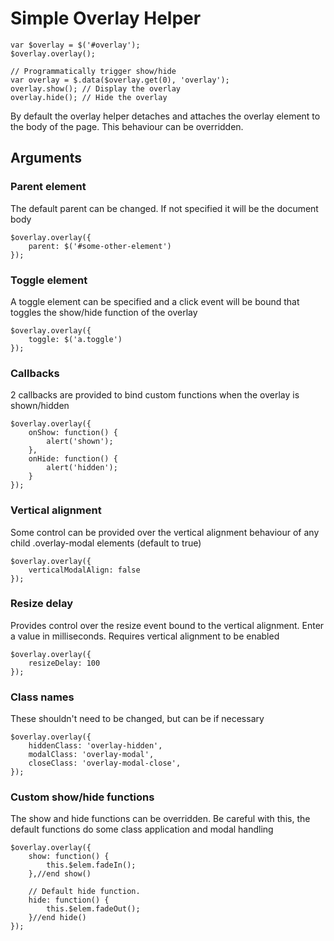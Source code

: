 # Simple Overlay Helper

```
var $overlay = $('#overlay');
$overlay.overlay();

// Programmatically trigger show/hide
var overlay = $.data($overlay.get(0), 'overlay');
overlay.show(); // Display the overlay
overlay.hide(); // Hide the overlay
```

By default the overlay helper detaches and attaches the overlay element to the
body of the page. This behaviour can be overridden.

## Arguments

### Parent element

The default parent can be changed. If not specified it will be the document body
```
$overlay.overlay({
    parent: $('#some-other-element')
});
```

### Toggle element

A toggle element can be specified and a click event will be bound that toggles
the show/hide function of the overlay
```
$overlay.overlay({
    toggle: $('a.toggle')
});
```

### Callbacks

2 callbacks are provided to bind custom functions when the overlay is shown/hidden
```
$overlay.overlay({
    onShow: function() {
        alert('shown');
    },
    onHide: function() {
        alert('hidden');
    }
});
```

### Vertical alignment

Some control can be provided over the vertical alignment behaviour of any child
.overlay-modal elements (default to true)
```
$overlay.overlay({
    verticalModalAlign: false
});
```

### Resize delay

Provides control over the resize event bound to the vertical alignment. Enter a
value in milliseconds. Requires vertical alignment to be enabled
```
$overlay.overlay({
    resizeDelay: 100
});
```

### Class names

These shouldn't need to be changed, but can be if necessary
```
$overlay.overlay({
    hiddenClass: 'overlay-hidden',
    modalClass: 'overlay-modal',
    closeClass: 'overlay-modal-close',
});
```

### Custom show/hide functions

The show and hide functions can be overridden. Be careful with this, the default
functions do some class application and modal handling
```
$overlay.overlay({
    show: function() {
        this.$elem.fadeIn();
    },//end show()

    // Default hide function.
    hide: function() {
        this.$elem.fadeOut();
    }//end hide()
});
```